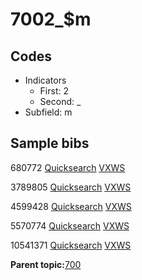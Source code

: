 # 7002\_$m

## Codes

-   Indicators
    -   First: 2
    -   Second: \_
-   Subfield: m

## Sample bibs

680772 [Quicksearch](https://search.library.yale.edu/catalog/680772) [VXWS](http://prodorbis.library.yale.edu:7014/vxws/GetHoldingsService?bibId=680772)

3789805 [Quicksearch](https://search.library.yale.edu/catalog/3789805) [VXWS](http://prodorbis.library.yale.edu:7014/vxws/GetHoldingsService?bibId=3789805)

4599428 [Quicksearch](https://search.library.yale.edu/catalog/4599428) [VXWS](http://prodorbis.library.yale.edu:7014/vxws/GetHoldingsService?bibId=4599428)

5570774 [Quicksearch](https://search.library.yale.edu/catalog/5570774) [VXWS](http://prodorbis.library.yale.edu:7014/vxws/GetHoldingsService?bibId=5570774)

10541371 [Quicksearch](https://search.library.yale.edu/catalog/10541371) [VXWS](http://prodorbis.library.yale.edu:7014/vxws/GetHoldingsService?bibId=10541371)

**Parent topic:**[700](../../tags/700/700.md)

